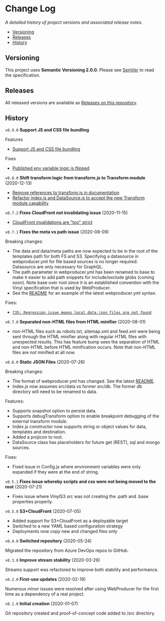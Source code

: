 # Change Log  <!-- omit in toc -->

_A detailed history of project versions and associated release notes._

- [Versioning](#versioning)
- [Releases](#releases)
- [History](#history)

## Versioning

This project uses **Semantic Versioning 2.0.0**. Please see [SemVer](https://semver.org/) to read the specification.

## Releases

All released versions are available as [Releases on this repository](https://github.com/tforster/webproducer/releases).

## History

`v0.9.0` **Support JS and CSS file bundling**

Features

- [Support JS and CSS file bundling](https://dev.azure.com/techsmarts/TechSmarts/_workitems/edit/334)
 
Fixes

- [Published env variable logic is flipped](https://dev.azure.com/techsmarts/TechSmarts/_workitems/edit/762)

`v0.8.0` **Shift transform logic from transform.js to Transform module** (2020-12-13)

- [Remove references to transform.js in documentation](https://dev.azure.com/techsmarts/TechSmarts/_workitems/edit/830)
- [Refactor index.js and DataSource.js to accept the new Transform module capability](https://dev.azure.com/techsmarts/TechSmarts/_workitems/edit/831)

`v0.7.2` **Fixes CloudFront not invalidating issue** (2020-11-15)

- [CloudFront invalidations are "too" strict](https://dev.azure.com/techsmarts/TechSmarts/_workitems/edit/743)
  
`v0.7.1` **Fixes the meta vs path issue** (2020-08-09)

Breaking changes:

- The data and data/meta paths are now expected to be in the root of the templates path for both FS and S3. Specifying a datasource in webproducer.yml for file based sources is no longer required. Datasource are only necessary for GraphQL.
- The path parameter in webproducer.yml has been renamed to base to make it easier to add path snippets for include/exclude globs (coming soon). Note base over root since it is an established convention with the Vinyl specification that is used by WebProducer.
- See the [README](README.md) for an example of the latest webproducer.yml syntax.

Fixes:

- [`735: Regression issue means local data.json files are not found`](https://dev.azure.com/techsmarts/Web%20Producer/_workitems/edit/735)

`v0.7.0` **Separated non-HTML files from HTML minifier** (2020-08-01)

- non-HTML files such as robots.txt, sitemap.xml and feed.xml were being sent through the HTML minifier along with regular HTML files with unexpected results. This has feature bump sees the separation of HTML and non-HTML before HTML minification occurs. Note that non-HTML files are _not_ minified at all now.

`v0.6.0` **Static JSON Files** (2020-07-26)

Breaking changes:

- The format of webproducer.yml has changed. See the latest [README](README.md).
- Index.js now assumes src/data vs former src/db. The former db directory will need to be renamed to data.

Features:

- Supports snapshot option to persist data.
- Supports debugTransform option to enable breakpoint debugging of the external transform module.
- Index.js constructor now supports string or object values for data, templates and destination.
- Added a projicon to root.
- DataSource class has placeholders for future get (REST), sql and mongo sources.

Fixes:

- Fixed issue in Config.js where environment variables were only expanded if they were at the end of string.

`v0.5.1` **Fixes issue whereby scripts and css were not being moved to the root** (2020-07-21)

- Fixes issue where VinylS3 src was not creating the .path and .base properties properly.

`v0.5.0` **S3+CloudFront** (2020-07-05)

- Added support for S3+CloudFront as a deployable target
- Switched to a new YAML based configuration strategy
- Deployments now copy new and changed files only

`v0.4.0` **Switched repository** (2020-05-24)

Migrated the repository from Azure DevOps repos to GitHub.

`v0.3.0` **Improve stream stability** (2020-03-26)

Streams support was refactored to improve both stability and performance.

`v0.2.0` **First-use updates** (2020-02-19)

Numerous minor issues were resolved after using WebProducer for the first time as a dependency of a real project.

`v0.1.0` **Initial creation** (2020-01-07)

Git repository created and proof-of-concept code added to /src directory.
